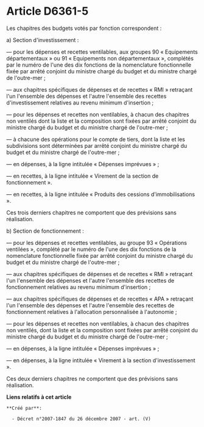 # Article D6361-5

Les chapitres des budgets votés par fonction correspondent :

a) Section d'investissement :

― pour les dépenses et recettes ventilables, aux groupes 90 « Equipements départementaux » ou 91 « Equipements non
départementaux », complétés par le numéro de l'une des dix fonctions de la nomenclature fonctionnelle fixée par arrêté
conjoint du ministre chargé du budget et du ministre chargé de l'outre-mer ;

― aux chapitres spécifiques de dépenses et de recettes « RMI » retraçant l'un l'ensemble des dépenses et l'autre l'ensemble
des recettes d'investissement relatives au revenu minimum d'insertion ;

― pour les dépenses et recettes non ventilables, à chacun des chapitres non ventilés dont la liste et la composition sont
fixées par arrêté conjoint du ministre chargé du budget et du ministre chargé de l'outre-mer ;

― à chacune des opérations pour le compte de tiers, dont la liste et les subdivisions sont déterminées par arrêté conjoint du
ministre chargé du budget et du ministre chargé de l'outre-mer ;

― en dépenses, à la ligne intitulée « Dépenses imprévues » ;

― en recettes, à la ligne intitulée « Virement de la section de fonctionnement ».

― en recettes, à la ligne intitulée « Produits des cessions d'immobilisations ».

Ces trois derniers chapitres ne comportent que des prévisions sans réalisation.

b) Section de fonctionnement :

― pour les dépenses et recettes ventilables, au groupe 93 « Opérations ventilées », complété par le numéro de l'une des dix
fonctions de la nomenclature fonctionnelle fixée par arrêté conjoint du ministre chargé du budget et du ministre chargé de
l'outre-mer ;

― aux chapitres spécifiques de dépenses et de recettes « RMI » retraçant l'un l'ensemble des dépenses et l'autre l'ensemble
des recettes de fonctionnement relatives au revenu minimum d'insertion ;

― aux chapitres spécifiques de dépenses et de recettes « APA » retraçant l'un l'ensemble des dépenses et l'autre l'ensemble
des recettes de fonctionnement relatives à l'allocation personnalisée à l'autonomie ;

― pour les dépenses et recettes non ventilables, à chacun des chapitres non ventilés, dont la liste et la composition sont
fixées par arrêté conjoint du ministre chargé du budget et du ministre chargé de l'outre-mer ;

― en dépenses, à la ligne intitulée « Dépenses imprévues » ;

― en dépenses, à la ligne intitulée « Virement à la section d'investissement ».

Ces deux derniers chapitres ne comportent que des prévisions sans réalisation.

**Liens relatifs à cet article**

	**Créé par**:

	  - Décret n°2007-1847 du 26 décembre 2007 - art. (V)
